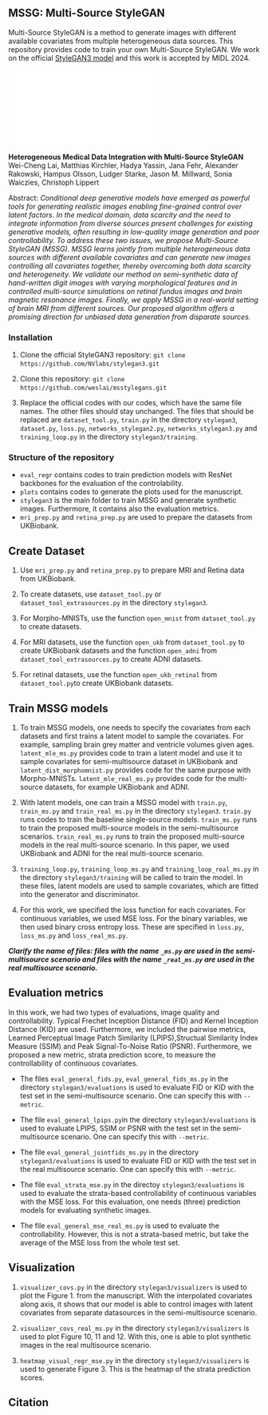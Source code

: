 ## MSSG: Multi-Source StyleGAN

Multi-Source StyleGAN is a method to generate images with different available covariates from multiple heterogeneous data sources. This repository provides code to train your own Multi-Source StyleGAN.
We work on the official [StyleGAN3 model](https://github.com/NVlabs/stylegan3) and this work is accepted by MIDL 2024.

![Teaser image](./docs/mri_age_59.0.pdf)

**Heterogeneous Medical Data Integration with Multi-Source StyleGAN**<br>
Wei-Cheng Lai, Matthias Kirchler, Hadya Yassin, Jana Fehr, Alexander Rakowski, Hampus Olsson, Ludger Starke, Jason M. Millward, Sonia Waiczies, Christoph Lippert<br>

Abstract: *Conditional deep generative models have emerged as powerful tools for generating realistic images enabling fine-grained control over latent factors. 
In the medical domain, data scarcity and the need to integrate information from diverse sources present challenges for existing generative models, often resulting in low-quality image generation and poor controllability. 
To address these two issues, we propose Multi-Source StyleGAN (MSSG). MSSG learns jointly from multiple heterogeneous data sources with different available covariates and can generate new images controlling all covariates together, thereby overcoming both data scarcity and heterogeneity.
We validate our method on semi-synthetic data of hand-written digit images with varying morphological features and in controlled multi-source simulations on retinal fundus images and brain magnetic resonance images. Finally, we apply MSSG in a real-world setting of brain MRI from different sources. Our proposed algorithm offers a promising direction for unbiased data generation from disparate sources.*


### Installation
1. Clone the official StyleGAN3 repository: 
`git clone https://github.com/NVlabs/stylegan3.git`

2. Clone this repository:
`git clone https://github.com/weslai/msstylegans.git`

3. Replace the official codes with our codes, which have the same file names. The other files should stay unchanged. The files that should be replaced are `dataset_tool.py`, `train.py` in the directory `stylegan3`, `dataset.py`, `loss.py`, `networks_stylegan2.py`, `networks_stylegan3.py` and `training_loop.py` in the directory `stylegan3/training`.

### Structure of the repository
* `eval_regr` contains codes to train prediction models with ResNet backbones for the evaluation of the controlability.
* `plots` contains codes to generate the plots used for the manuscript.
* `stylegan3` is the main folder to train MSSG and generate synthetic images. Furthermore, it contains also the evaluation metrics.
* `mri_prep.py` and `retina_prep.py` are used to prepare the datasets from UKBiobank.

## Create Dataset
1. Use `mri_prep.py` and `retina_prep.py` to prepare MRI and Retina data from UKBiobank.

2. To create datasets, use `dataset_tool.py` or `dataset_tool_extrasources.py` in the directory `stylegan3`.

3. For Morpho-MNISTs, use the function `open_mnist` from `dataset_tool.py` to create datasets.

4. For MRI datasets, use the function `open_ukb` from `dataset_tool.py` to create UKBiobank datasets and the function `open_adni` from `dataset_tool_extrasources.py` to create ADNI datasets.

5. For retinal datasets, use the function `open_ukb_retinal` from `dataset_tool.py`to create UKBiobank datasets.

## Train MSSG models
1. To train MSSG models, one needs to specify the covariates from each datasets and first trains a latent model to sample the covariates. For example, sampling brain grey matter and ventricle volumes given ages. `latent_mle_ms.py` provides code to train a latent model and use it to sample covariates for semi-multisource dataset in UKBiobank and `latent_dist_morphomnist.py` provides code for the same purpose with Morpho-MNISTs. `latent_mle_real_ms.py` provides code for the multi-source datasets, for example UKBiobank and ADNI.

2. With latent models, one can train a MSSG model with `train.py`, `train_ms.py` and `train_real_ms.py` in the directory `stylegan3`. `train.py` runs codes to train the baseline single-source models. `train_ms.py` runs to train the proposed multi-source models in the semi-multisource scenarios. `train_real_ms.py` runs to train the proposed multi-source models in the real multi-source scenario. In this paper, we used UKBiobank and ADNI for the real multi-source scenario.

3. `training_loop.py`, `training_loop_ms.py` and `training_loop_real_ms.py` in the directory `stylegan3/training` will be called to train the model. In these files, latent models are used to sample covariates, which are fitted into the generator and discriminator.

4. For this work, we specified the loss function for each covariates. For continuous variables, we used MSE loss. For the binary variables, we then used binary cross entropy loss. These are specified in `loss.py`, `loss_ms.py` and `loss_real_ms.py`.

***Clarify the name of files: files with the name `_ms.py` are used in the semi-multisource scenario and files with the name `_real_ms.py` are used in the real multisource scenario.***

## Evaluation metrics
In this work, we had two types of evaluations, image quality and controllability. Typical Frechet Inception Distance (FID) and Kernel Inception Distance (KID) are used. Furthermore, we included the pairwise metrics, Learned Perceptual Image Patch Similarity (LPIPS),Structual Similarity Index Measure (SSIM) and Peak Signal-To-Noise Ratio (PSNR). Furthermore, we proposed a new metric, strata prediction score, to measure the controllability of continuous covariates. 

* The files `eval_general_fids.py`, `eval_general_fids_ms.py` in the directory `stylegan3/evaluations` is used to evaluate FID or KID with the test set in the semi-multisource scenario. One can specify this with `--metric`.

* The file `eval_general_lpips.py`in the directory `stylegan3/evaluations` is used to evaluate LPIPS, SSIM or PSNR with the test set in the semi-multisource scenario. One can specify this with `--metric`.

* The file `eval_general_jointfids_ms.py` in the directory `stylegan3/evaluations` is used to evaluate FID or KID with the test set in the real multisource scenario. One can specify this with `--metric`.

* The file `eval_strata_mse.py` in the directoy `stylegan3/evaluations` is used to evaluate the strata-based controllability of continuous variables with the MSE loss. For this evaluation, one needs (three) prediction models for evaluating synthetic images.

* The file `eval_general_mse_real_ms.py` is used to evaluate the controllability. However, this is not a strata-based metric, but take the average of the MSE loss from the whole test set.

## Visualization 

1. `visualizer_covs.py` in the directory `stylegan3/visualizers` is used to plot the Figure 1. from the manuscript. With the interpolated covariates along axis, it shows that our model is able to control images with latent covariates from separate datasources in the semi-multisource scenario.

2. `visualizer_covs_real_ms.py` in the directory `stylegan3/visualizers` is used to plot Figure 10, 11 and 12. With this, one is able to plot synthetic images in the real multisource scenario.

3. `heatmap_visual_regr_mse.py` in the directory `stylegan3/visualizers` is used to generate Figure 3. This is the heatmap of the strata prediction scores.



## Citation
